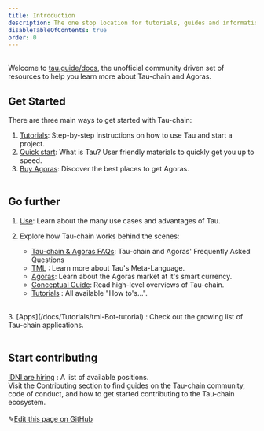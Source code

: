 ```yaml
---
title: Introduction
description: The one stop location for tutorials, guides and information about Tau-chain and Agoras
disableTableOfContents: true
order: 0
---
```


<br>Welcome to [tau.guide/docs](tau.guide/documents), the unofficial community driven set of resources to help you learn more about 
Tau-chain and Agoras.<br>

## Get Started

There are three main ways to get started with Tau-chain:<br>

1. [Tutorials](/docs/Tutorials/): Step-by-step instructions on how to use Tau and start a project. <br>
2. [Quick start](/docs/quick-start/): What is Tau? User friendly materials to quickly get you up to speed.  <br>
3. [Buy Agoras](/docs/Tutorials/step-by-step-guide-how-to-buy-agoras/): Discover the best places to get Agoras. <br><br>

## Go further

1. [Use](/docs/what-is-tauchain-tau/#insbusinessuse-casesins): Learn about the many use cases and advantages of Tau.<br>

2. Explore how Tau-chain works behind the scenes:

   - [Tau-chain & Agoras FAQs](/docs/tauchain-agoras-faqs): Tau-chain and Agoras' Frequently Asked Questions
   - [TML](/docs/what-is-tauchain-tau/#tau-meta-language-tml-overview) : Learn more about Tau's Meta-Language.
   - [Agoras](/docs/what-is-tauchain-tau#agoras): Learn about the Agoras market at it's smart currency.
   - [Conceptual Guide](/docs/tau-conceptual-guide): Read high-level overviews of Tau-chain.
   - [Tutorials](/docs/Tutorials) : All available "How to's...". <br>
<br>
3. [Apps](/docs/Tutorials/tml-Bot-tutorial) : Check out the growing list of Tau-chain applications.<br><br>

## Start contributing

[IDNI are hiring](http://www.idni.org/careers/) : A list of available positions.<br>
Visit the [Contributing](https://github.com/TauGuide/tau-guide-documents) section to find guides on the Tau-chain community, code of conduct, and how to get started contributing to the Tau-chain ecosystem.
<br><br>
✎[Edit this page on GitHub](https://github.com/TauGuide/tau-guide-documents/tree/master/docs)